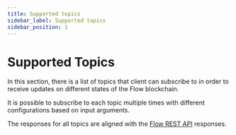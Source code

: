```yaml
---
title: Supported topics
sidebar_label: Supported topics
sidebar_position: 1
---
```


# Supported Topics  

In this section, there is a list of topics that client can subscribe to in order to receive updates on different states of the Flow blockchain.

It is possible to subscribe to each topic multiple times with different configurations based on input arguments.

The responses for all topics are aligned with the [Flow REST API](/http-api) responses.